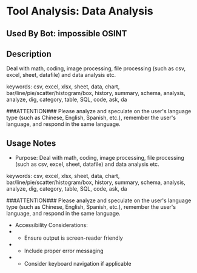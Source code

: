 # Tool Analysis: Data Analysis

## Used By Bot: impossible OSINT

## Description
Deal with math, coding, image processing, file processing (such as csv, excel, sheet, datafile) and data analysis etc.

keywords: csv, excel, xlsx, sheet, data, chart, bar/line/pie/scatter/histogram/box, history, summary, schema, analysis, analyze, dig, category, table, SQL, code, ask, da

###ATTENTION###
Please analyze and speculate on the user's language type (such as Chinese, English, Spanish, etc.), remember the user's language, and respond in the same language.


## Usage Notes
- Purpose: Deal with math, coding, image processing, file processing (such as csv, excel, sheet, datafile) and data analysis etc.

keywords: csv, excel, xlsx, sheet, data, chart, bar/line/pie/scatter/histogram/box, history, summary, schema, analysis, analyze, dig, category, table, SQL, code, ask, da

###ATTENTION###
Please analyze and speculate on the user's language type (such as Chinese, English, Spanish, etc.), remember the user's language, and respond in the same language.
- Accessibility Considerations:
- - Ensure output is screen-reader friendly
- - Include proper error messaging
- - Consider keyboard navigation if applicable
